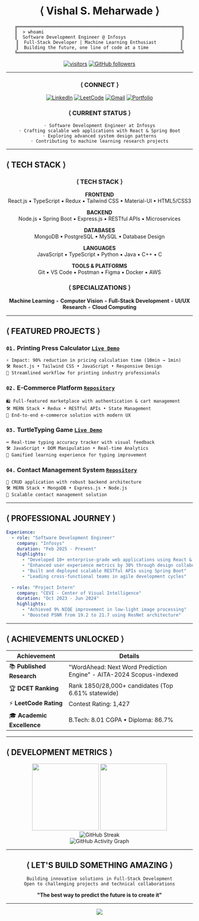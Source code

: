 <div align="center">

# ⟨ Vishal S. Meharwade ⟩

```ascii
╔══════════════════════════════════════════════════════════════╗
║  > whoami                                                    ║
║  Software Development Engineer @ Infosys                     ║
║  Full-Stack Developer | Machine Learning Enthusiast         ║
║  Building the future, one line of code at a time            ║
╚══════════════════════════════════════════════════════════════╝
```

[![visitors](https://visitor-badge.laobi.icu/badge?page_id=Vishal-Meharwade.Vishal-Meharwade)](https://github.com/Vishal-Meharwade)
[![GitHub followers](https://img.shields.io/github/followers/Vishal-Meharwade?label=Follow&style=social)](https://github.com/Vishal-Meharwade/?tab=follow)

</div>

---

<div align="center">

### ⟨ **CONNECT** ⟩

[![LinkedIn](https://img.shields.io/badge/linkedin-%230077B5.svg?style=for-the-badge&logo=linkedin&logoColor=white)](https://www.linkedin.com/in/vishalmeharwade)
[![LeetCode](https://img.shields.io/badge/LeetCode-000000?style=for-the-badge&logo=LeetCode&logoColor=#d16c06)](https://leetcode.com/vishal-sm)
[![Gmail](https://img.shields.io/badge/Gmail-D14836?style=for-the-badge&logo=gmail&logoColor=white)](mailto:vishalmeharwade1@gmail.com)
[![Portfolio](https://img.shields.io/badge/Portfolio-%23000000.svg?style=for-the-badge&logo=firefox&logoColor=#FF7139)](https://github.com/Vishal-Meharwade)

</div>

<div align="center">

### ⟨ **CURRENT STATUS** ⟩

```
◦ Software Development Engineer at Infosys
◦ Crafting scalable web applications with React & Spring Boot
◦ Exploring advanced system design patterns
◦ Contributing to machine learning research projects
```

</div>

---

## ⟨ **TECH STACK** ⟩

<div align="center">

### ⟨ **TECH STACK** ⟩

**FRONTEND**  
React.js ▪ TypeScript ▪ Redux ▪ Tailwind CSS ▪ Material-UI ▪ HTML5/CSS3

**BACKEND**  
Node.js ▪ Spring Boot ▪ Express.js ▪ RESTful APIs ▪ Microservices

**DATABASES**  
MongoDB ▪ PostgreSQL ▪ MySQL ▪ Database Design

**LANGUAGES**  
JavaScript ▪ TypeScript ▪ Python ▪ Java ▪ C++ ▪ C

**TOOLS & PLATFORMS**  
Git ▪ VS Code ▪ Postman ▪ Figma ▪ Docker ▪ AWS

</div>

<div align="center">

### ⟨ **SPECIALIZATIONS** ⟩
**Machine Learning** ◦ **Computer Vision** ◦ **Full-Stack Development** ◦ **UI/UX Research** ◦ **Cloud Computing**

</div>

---

## ⟨ **FEATURED PROJECTS** ⟩

<div align="left">

### `01.` **Printing Press Calculator** [`Live Demo`](https://github.com/Vishal-Meharwade/printing-press-working)
```
⚡ Impact: 90% reduction in pricing calculation time (10min → 1min)
🛠 React.js • Tailwind CSS • JavaScript • Responsive Design
🎯 Streamlined workflow for printing industry professionals
```

### `02.` **E-Commerce Platform** [`Repository`](https://github.com/Vishal-Meharwade/Ecommerce-)
```
🛍 Full-featured marketplace with authentication & cart management
🛠 MERN Stack • Redux • RESTful APIs • State Management
🎯 End-to-end e-commerce solution with modern UX
```

### `03.` **TurtleTyping Game** [`Live Demo`](https://github.com/Vishal-Meharwade/TurtleTyping)
```
⌨️ Real-time typing accuracy tracker with visual feedback
🛠 JavaScript • DOM Manipulation • Real-time Analytics
🎯 Gamified learning experience for typing improvement
```

### `04.` **Contact Management System** [`Repository`](https://github.com/Vishal-Meharwade/contact-management-system)
```
📇 CRUD application with robust backend architecture
🛠 MERN Stack • MongoDB • Express.js • Node.js
🎯 Scalable contact management solution
```

</div>

---

## ⟨ **PROFESSIONAL JOURNEY** ⟩

```yaml
Experience:
  - role: "Software Development Engineer"
    company: "Infosys"
    duration: "Feb 2025 - Present"
    highlights:
      - "Developed 10+ enterprise-grade web applications using React & Redux"
      - "Enhanced user experience metrics by 30% through design collaboration"
      - "Built and deployed scalable RESTful APIs using Spring Boot"
      - "Leading cross-functional teams in agile development cycles"
  
  - role: "Project Intern"
    company: "CEVI - Center of Visual Intelligence"
    duration: "Oct 2023 - Jun 2024"
    highlights:
      - "Achieved 9% NIQE improvement in low-light image processing"
      - "Boosted PSNR from 19.2 to 21.7 using ResNet architecture"
```

---

## ⟨ **ACHIEVEMENTS UNLOCKED** ⟩

<div align="center">

| Achievement | Details |
|-------------|---------|
| 📚 **Published Research** | "WordAhead: Next Word Prediction Engine" - AITA-2024 Scopus-indexed |
| 🏆 **DCET Ranking** | Rank 1850/28,000+ candidates (Top 6.61% statewide) |
| ⚡ **LeetCode Rating** | Contest Rating: 1,427 |
| 🎓 **Academic Excellence** | B.Tech: 8.01 CGPA • Diploma: 86.7% |

</div>

---

## ⟨ **DEVELOPMENT METRICS** ⟩

<div align="center">

<img height="180em" src="https://github-readme-stats.vercel.app/api?username=Vishal-Meharwade&show_icons=true&theme=tokyonight&include_all_commits=true&count_private=true"/>
<img height="180em" src="https://github-readme-stats.vercel.app/api/top-langs/?username=Vishal-Meharwade&layout=compact&langs_count=8&theme=tokyonight"/>

<br>

<img src="https://github-readme-streak-stats.herokuapp.com/?user=Vishal-Meharwade&theme=tokyonight" alt="GitHub Streak"/>

<br>

<img src="https://github-readme-activity-graph.vercel.app/graph?username=Vishal-Meharwade&theme=tokyo-night&bg_color=1a1b27&color=70a5fd&line=bf91f3&point=38bdae&area=true&hide_border=true" alt="GitHub Activity Graph"/>

</div>

---

<div align="center">

## ⟨ **LET'S BUILD SOMETHING AMAZING** ⟩

```
Building innovative solutions in Full-Stack Development
Open to challenging projects and technical collaborations
```

**"The best way to predict the future is to create it"**

---

<img src="https://capsule-render.vercel.app/api?type=waving&color=gradient&height=100&section=footer&animation=twinkling"/>

</div>
